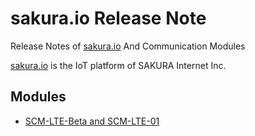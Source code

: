 # sakura.io Release Note
Release Notes of [sakura.io](https://sakura.io/) And Communication Modules

[sakura.io](https://sakura.io/) is the IoT platform of SAKURA Internet Inc.


## Modules

* [SCM-LTE-Beta and SCM-LTE-01](scm-lte-beta/firmware.md)

